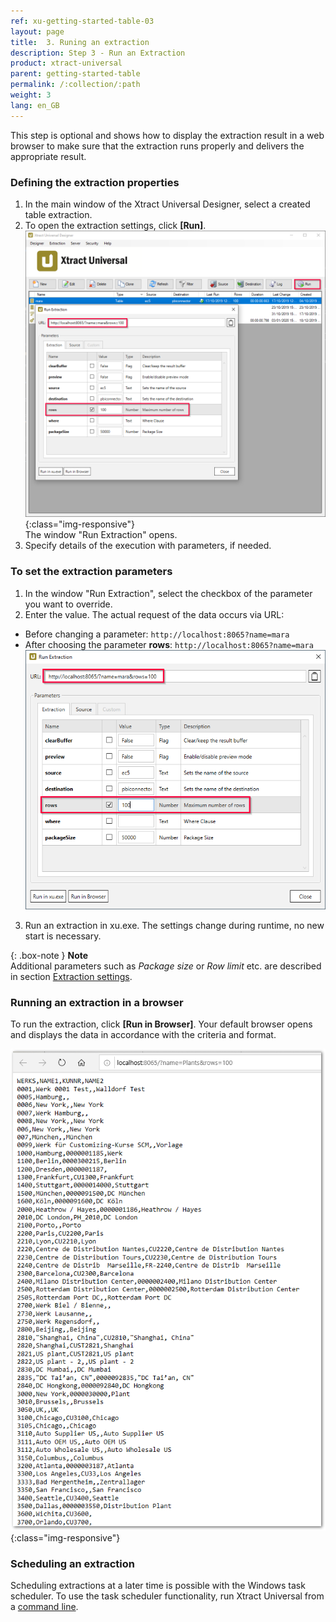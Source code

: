 ```yaml
---
ref: xu-getting-started-table-03
layout: page
title:  3. Runing an extraction
description: Step 3 - Run an Extraction
product: xtract-universal
parent: getting-started-table
permalink: /:collection/:path
weight: 3
lang: en_GB
---
```


This step is optional and shows how to display the extraction result in a web browser to make sure that the extraction runs properly and delivers the appropriate result.

### Defining the extraction properties 

1. In the main window of the Xtract Universal Designer, select a created table extraction.
2. To open the extraction settings, click **[Run]**.<br>
![Run-Table-Extraction](/img/content/Run-Table-Extraction-Plants.png){:class="img-responsive"}<br>
The window "Run Extraction" opens.
3. Specify details of the execution with parameters, if needed. 

### To set the extraction parameters
1. In the window "Run Extraction", select the checkbox of the parameter you want to override.
2. Enter the value. The actual request of the data occurs via URL:
- Before changing a parameter:
`http://localhost:8065?name=mara`
- After choosing the parameter **rows**:
`http://localhost:8065?name=mara`<br>
![Run-Table-Extraction-param](/img/content/xu/xu_run_extraction_param.png)<br>
3. Run an extraction in xu.exe. The settings change during runtime, no new start is necessary. 

{: .box-note }
**Note** <br> Additional parameters such as *Package size* or *Row limit* etc. are described in section [Extraction settings](https://help.theobald-software.com/en/xtract-universal/table/extraction-settings). 



### Running an extraction in a browser
To run the extraction, click **[Run in Browser]**. Your default browser opens and displays the data in accordance with the criteria and format. <br>

![Table-Extraction-Browser-Result](/img/content/run_ausgabe_browser_xu.png){:class="img-responsive"}

### Scheduling an extraction

Scheduling extractions at a later time is possible with the Windows task scheduler. To use the task scheduler functionality, run Xtract Universal from a [command line](https://help.theobald-software.com/en/xtract-universal/advanced-techniques/run-from-a-command-line).
